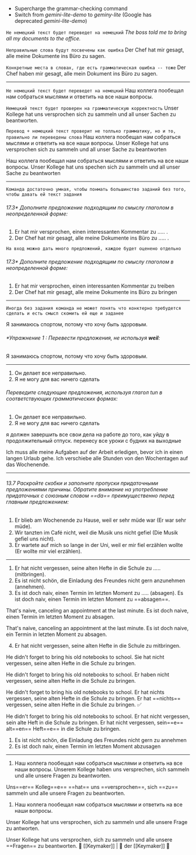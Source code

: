 - Supercharge the grammar-checking command
- Switch from _gemini-lite-demo_ to _geminy-lite_ (Google has deprecated _gemini-lite-demo_)


`Не немецкий текст будет переведет на немецкий`
*The boss told me to bring all my documents to the office.*

`Неправильные слова будут посвечены как ошибка`
Der Chef hat mir gesagt, alle meine Dokumente ins Büro zu sagen.

`Конкретные места в словах, где есть грамматическая ошибка -- тоже`
Der Chef haben mir gesagt, alle mein Dokument ins Büro zu sagen.

---
`Не немецкий текст будет переведет на немецкий`
Наш коллега пообещал нам собраться мыслями и ответить на все наши вопросы.

`Немецкий текст будет проверен на грамматическую корректность`
Unser Kollege hat uns versprochen sich zu sammeln und all unser Sachen zu beantworten.

`Перевод + немецкий текст проверит не толлько грамматику, но и то, правильно ли переведены слова`
Наш коллега пообещал нам собраться мыслями и ответить на все наши вопросы.
Unser Kollege hat uns versprochen sich zu sammeln und all unser Sache zu beantworten

Наш коллега пообещал нам собраться мыслями и ответить на все наши вопросы.
Unser Kollege hat uns spechen sich zu sammeln und all unser Sache zu beantworten








----
`Команда достаточно умная, чтобы понмать большинство заданий без того, чтобы давать ей текст задания`
###### 17.3* Дополните предложение подходящим по смыслу глаголом в неопределенной форме:
1. Er hat mir versprochen, einen interessanten Kommentar zu ..... .
2. Der Chef hat mir gesagt, alle meine Dokumente ins Büro zu ..... .


`На вход можно дать много предложений, каждое будет оценено отдельно`
###### 17.3* Дополните предложение подходящим по смыслу глаголом в неопределенной форме:
1.  Er hat mir versprochen, einen interessanten Kommentar zu treiben
2.  Der Chef hat mir gesagt, alle meine Dokumente ins Büro zu bringen




---
`Иногда без задания команда не может понять что конктерно требудется сделать и есть смысл скомить ей еще и заданее`

Я занимаюсь спортом, потому что хочу быть здоровым.
###### *Упражнение 1 : Перевести предложения, не используя **weil**:
Я занимаюсь спортом, потому что хочу быть здоровым.



----

1. Он делает все неправильно.
2. Я не могу для вас ничего сделать   

######  Переведите следующие предложения, используя глагол *tun* в соответствующих грамматических формах:

1. Он делает все неправильно.
2. Я не могу для вас ничего сделать   


я должен завершить все свои дела на работе до того, как уйду в продолжительный отпуск. перенесу все уроки с будних на выходные

Ich muss alle meine Aufgaben auf der Arbeit erledigen, bevor ich in einen langen Urlaub gehe. Ich verschiebe alle Stunden von den Wochentagen auf das Wochenende.



---

###### 13.7 Раскройте скобки и заполните пропуски придаточными предложениями причины. Обратите внимание на употребление придаточных с союзным словом ==da== преимущественно перед главным предложением:

1. Er blieb am Wochenende zu Hause, weil er sehr müde war (Er war sehr müde).  
2. Wir tanzten im Café nicht, weil die Musik uns nicht gefiel (Die Musik gefiel uns nicht).  
3. Er wartete auf mich so lange in der Uni, weil er mir fiel erzählen wollte (Er wollte mir viel erzählen).  



---


1. Er hat nicht vergessen, seine alten Hefte in die Schule zu ..... (mitbringen).
2. Es ist nicht schön, die Einladung des Freundes nicht gern anzunehmen (annehmen).
3. Es ist doch naiv, einen Termin im letzten Moment zu ..... (absagen).
Es ist doch naiv, einen Termin im letzten Moment zu ==absagen==.




That's naive, canceling an appointment at the last minute. Es ist doch naive, einen Termin im letzten Moment zu absagen.

That's naive, canceling an appointment at the last minute. Es ist doch naive, ein Termin in letzten Moment zu absagen.




4.  Er hat nicht vergessen, seine alten Hefte in die Schule zu mitbringen.

He didn't forget to bring his old notebooks to school. Sie hat nicht vergessen, seine alten Hefte in die Schule zu bringen.


He didn't forget to bring his old notebooks to school. Er haben nicht vergessen, seine alten Hefte in die Schule zu bringen.





He didn't forget to bring his old notebooks to school. Er hat nichts vergessen, seine alten Hefte in die Schule zu bringen.
Er hat ==nichts== vergessen, seine alten Hefte in die Schule zu bringen. ✅





He didn't forget to bring his old notebooks to school. Er hat nicht vergessen, sein alte Heft in die Schule zu bringen.
Er hat nicht vergessen, sein==e== alt==en== Heft==e== in die Schule zu bringen.











1.  Es ist nicht schön, die Einladung des Freundes nicht gern zu annehmen
2.  Es ist doch naiv, einen Termin im letzten Moment abzusagen


----

1. Наш коллега пообещал нам собраться мыслями и ответить на все наши вопросы.
Unserem Kollege haben uns versprechen, sich sammeln und alle unsere Fragen zu beantworten.

Uns==er== Kolleg==e== ==hat== uns ==versprochen==, sich ==zu== sammeln und alle unsere Fragen zu beantworten.

1. Наш коллега пообещал нам собраться мыслями и ответить на все наши вопросы.

Unser Kollege hat uns versprochen, sich zu sammeln und alle unsere Frage zu antworten.

Unser Kollege hat uns versprochen, sich zu sammeln und alle unsere ==Fragen== zu beantworten.
🔑 [[Keymaker]] | 🔵 der [[Keymaker]] 🔑
